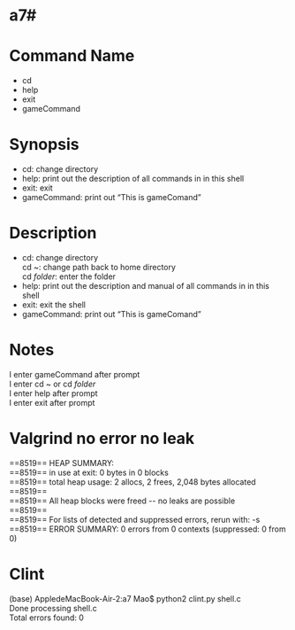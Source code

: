 # a7#  


# **Command Name**  
- cd  
- help  
- exit  
- gameCommand  
  
# **Synopsis** 
- cd: change directory  
- help: print out the description of all commands in in this shell  
- exit: exit
- gameCommand: print out “This is gameComand”  

# **Description** 
- cd: change directory  
	cd ~: change path back to home directory  
	cd _folder_: enter the folder   
- help: print out the description and manual of all commands in in this shell  
- exit: exit the shell  
- gameCommand: print out “This is gameComand”  

# **Notes**  
I enter gameCommand after prompt  
I enter cd ~ or cd _folder_  
I enter help after prompt  
I enter exit after prompt  



# **Valgrind no error no leak**  

==8519== HEAP SUMMARY:  
==8519==     in use at exit: 0 bytes in 0 blocks  
==8519==   total heap usage: 2 allocs, 2 frees, 2,048 bytes allocated  
==8519==  
==8519== All heap blocks were freed -- no leaks are possible  
==8519==  
==8519== For lists of detected and suppressed errors, rerun with: -s  
==8519== ERROR SUMMARY: 0 errors from 0 contexts (suppressed: 0 from 0)  


# **Clint**  
(base) AppledeMacBook-Air-2:a7 Mao$ python2 clint.py shell.c  
Done processing shell.c  
Total errors found: 0  

